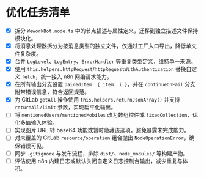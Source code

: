 # 优化任务清单

- [x] 拆分 `WeworkBot.node.ts` 中的节点描述与属性定义，迁移到独立描述文件保持模块化。
- [x] 将消息处理器拆分为按消息类型的独立文件，仅通过工厂入口导出，降低单文件复杂度。
- [x] 合并 `LogLevel`、`LogEntry`、`ErrorHandler` 等重复类型定义，维持单一来源。
- [x] 使用 `this.helpers.httpRequest`/`httpRequestWithAuthentication` 替换自定义 `fetch`，统一接入 n8n 网络请求能力。
- [x] 在所有输出分支设置 `pairedItem: { item: i }`，并在 `continueOnFail` 分支附带错误信息，符合返回规范。
- [x] 为 GitLab `getAll` 操作使用 `this.helpers.returnJsonArray()` 并支持 `returnAll/limit` 参数，实现扁平化输出。
- [ ] 将 `mentionedUsers`/`mentionedMobiles` 改为数组控件或 `fixedCollection`，优化多值输入体验。
- [ ] 实现图片 URL 转 base64 功能或暂时隐藏该选项，避免暴露未完成能力。
- [ ] 对未覆盖的 GitLab `resource/operation` 组合抛出 `NodeOperationError`，确保错误可见。
- [ ] 同步 `.gitignore` 与发布流程，排除 `dist/`、`node_modules/` 等构建产物。
- [ ] 评估使用 n8n 内建日志或默认关闭自定义日志控制台输出，减少重复与体积。
